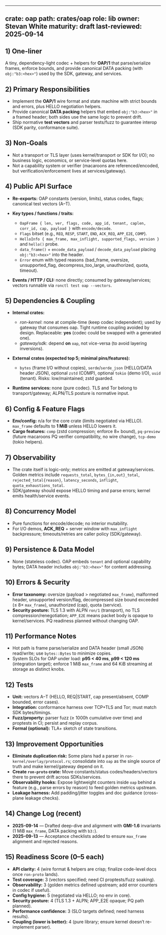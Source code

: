 ---

crate: oap
path: crates/oap
role: lib
owner: Stevan White
maturity: draft
last-reviewed: 2025-09-14
-------------------------

## 1) One-liner

A tiny, dependency-light codec + helpers for **OAP/1** that parse/serialize frames, enforce bounds, and provide canonical DATA packing (with `obj:"b3:<hex>"`) used by the SDK, gateway, and services. &#x20;

## 2) Primary Responsibilities

* Implement the **OAP/1** wire format and state machine with strict bounds and errors, plus HELLO negotiation helpers. &#x20;
* Provide canonical **DATA packing** helpers that embed `obj:"b3:<hex>"` in a framed header; both sides use the same logic to prevent drift. &#x20;
* Ship normative **test vectors** and parser tests/fuzz to guarantee interop (SDK parity, conformance suite). &#x20;

## 3) Non-Goals

* Not a transport or TLS layer (uses kernel/transport or SDK for I/O); no business logic, economics, or service-level quotas here.&#x20;
* Not a capability system or verifier (macaroons are referenced/encoded, but verification/enforcement lives at services/gateway).&#x20;

## 4) Public API Surface

* **Re-exports:** OAP constants (version, limits), status codes, flags; canonical test vectors (A–T).&#x20;
* **Key types / functions / traits:**

  * `OapFrame { len, ver, flags, code, app_id, tenant, caplen, corr_id, cap, payload }` with `encode/decode`.&#x20;
  * `Flags` bitset (e.g., `REQ`, `RESP`, `START`, `END`, `ACK_REQ`, `APP_E2E`, `COMP`).&#x20;
  * `HelloInfo { max_frame, max_inflight, supported_flags, version }` and `hello()` probe.&#x20;
  * `data_frame()` + `encode_data_payload` / `decode_data_payload` placing `obj:"b3:<hex>"` into the header. &#x20;
  * `Error` enum with typed reasons (bad\_frame, oversize, unsupported\_flag, decompress\_too\_large, unauthorized, quota, timeout). &#x20;
* **Events / HTTP / CLI:** none directly; consumed by gateway/services; vectors runnable via `ronctl test oap --vectors`.&#x20;

## 5) Dependencies & Coupling

* **Internal crates:**

  * *ron-kernel*: none at compile-time (keep codec independent); used by gateway that consumes oap. Tight runtime coupling avoided by design. Replaceable: **yes** (codec could be swapped with a generated one).&#x20;
  * *gateway/sdk*: depend **on** `oap`, not vice-versa (to avoid layering inversions).&#x20;
* **External crates (expected top 5; minimal pins/features):**

  * `bytes` (frame I/O without copies), `serde`/`serde_json` (HELLO/DATA header JSON), optional `zstd` (COMP), optional `tokio` (demo I/O), `uuid` (tenant). Risks: low/maintained; zstd guarded.&#x20;
* **Runtime services:** none (pure codec). TLS and Tor belong to transport/gateway; ALPN/TLS posture is normative input.&#x20;

## 6) Config & Feature Flags

* **Env/config:** n/a for the core crate (limits negotiated via HELLO). `max_frame` defaults to **1 MiB** unless HELLO lowers it.&#x20;
* **Cargo features:** `comp` (zstd compression; enforce 8× bound), `pq-preview` (future macaroons PQ verifier compatibility, no wire change), `tcp-demo` (tokio helpers). &#x20;

## 7) Observability

* The crate itself is logic-only; metrics are emitted at gateway/services. Golden metrics include `requests_total`, `bytes_{in,out}_total`, `rejected_total{reason}`, `latency_seconds`, `inflight`, `quota_exhaustions_total`.&#x20;
* SDK/gateway should expose HELLO timing and parse errors; kernel emits health/service events.&#x20;

## 8) Concurrency Model

* Pure functions for encode/decode; no interior mutability.
* For I/O demos, **ACK\_REQ** + server window with `max_inflight` backpressure; timeouts/retries are caller policy (SDK/gateway). &#x20;

## 9) Persistence & Data Model

* None (stateless codec). OAP embeds `tenant` and optional capability bytes; DATA header includes `obj:"b3:<hex>"` for content addressing. &#x20;

## 10) Errors & Security

* **Error taxonomy:** oversize (payload > negotiated `max_frame`), malformed header, unsupported version/flag, decompressed size bound exceeded (≤ 8× `max_frame`), unauthorized (cap), quota (service). &#x20;
* **Security posture:** TLS 1.3 with ALPN `ron/1` (transport), no TLS compression/renegotiation; `APP_E2E` means packet body is opaque to kernel/services. PQ readiness planned without changing OAP. &#x20;

## 11) Performance Notes

* Hot path is frame parse/serialize and DATA header (small JSON) read/write; use `bytes::Bytes` to minimize copies.
* System SLOs for OAP under load: **p95 < 40 ms**, **p99 < 120 ms** (integration target); enforce 1 MiB `max_frame` and 64 KiB streaming at storage as distinct knobs. &#x20;

## 12) Tests

* **Unit:** vectors A–T (HELLO, REQ|START, cap present/absent, COMP bounded, error cases).&#x20;
* **Integration:** conformance harness over TCP+TLS and Tor; must match SDK bytes/timings.&#x20;
* **Fuzz/property:** parser fuzz (≥ 1000h cumulative over time) and proptests in CI; persist and replay corpus. &#x20;
* **Formal (optional):** TLA+ sketch of state transitions.&#x20;

## 13) Improvement Opportunities

* **Eliminate duplication risk:** Some plans had a parser in `ron-kernel/overlay/protocol.rs`; consolidate into `oap` as the single source of truth and make kernel/gateway depend on it. &#x20;
* **Create `ron-proto` crate:** Move constants/status codes/headers/vectors there to prevent drift across SDKs/services.&#x20;
* **Observability hooks:** Expose lightweight counters inside `oap` behind a feature (e.g., parse errors by reason) to feed golden metrics upstream.&#x20;
* **Leakage harness:** Add padding/jitter toggles and doc guidance (cross-plane leakage checks).&#x20;

## 14) Change Log (recent)

* **2025-09-14** — Drafted deep-dive and alignment with **GMI-1.6** invariants (1 MiB `max_frame`, DATA packing with `b3:`).&#x20;
* **2025-09-13** — Acceptance checklists added to ensure `max_frame` alignment and rejected reasons.&#x20;

## 15) Readiness Score (0–5 each)

* **API clarity:** 4 (wire format & helpers are crisp; finalize code-level docs once `ron-proto` lands).&#x20;
* **Test coverage:** 3 (vectors specified; need CI proptests/fuzz soaking).&#x20;
* **Observability:** 3 (golden metrics defined upstream; add error counters in codec if useful).&#x20;
* **Config hygiene:** 5 (negotiated via HELLO; no env in core).&#x20;
* **Security posture:** 4 (TLS 1.3 + ALPN; APP\_E2E opaque; PQ path planned). &#x20;
* **Performance confidence:** 3 (SLO targets defined; need harness results).&#x20;
* **Coupling (lower is better):** 4 (pure library; ensure kernel doesn’t re-implement parser).&#x20;


